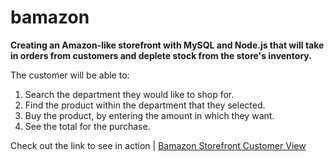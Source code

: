 # bamazon

**Creating an Amazon-like storefront with MySQL and Node.js that will take in orders from customers and deplete stock from the store's inventory.**

The customer will be able to:
  1. Search the department they would like to shop for.
  1. Find the product within the department that they selected.
  1. Buy the product, by entering the amount in which they want.
  1. See the total for the purchase.
  
  Check out the link to see in action |
  [Bamazon Storefront Customer View](https://youtu.be/ytqrO4TnUuQ)
  

  
  
  

